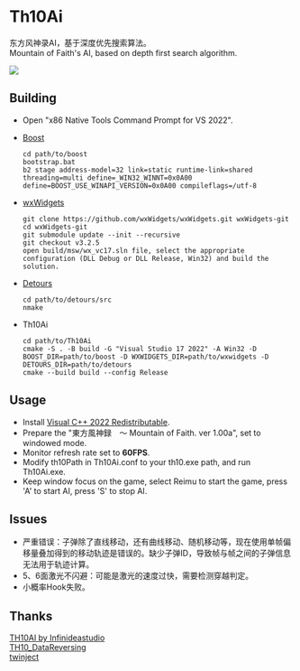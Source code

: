 # Th10Ai

东方风神录AI，基于深度优先搜索算法。<br />
Mountain of Faith's AI, based on depth first search algorithm.<br />

![](https://github.com/rebuildworld/Th10Ai/blob/master/1.png)

## Building

* Open "x86 Native Tools Command Prompt for VS 2022".<br />
* [Boost](https://www.boost.org)<br />
	```
	cd path/to/boost
	bootstrap.bat
	b2 stage address-model=32 link=static runtime-link=shared threading=multi define=_WIN32_WINNT=0x0A00 define=BOOST_USE_WINAPI_VERSION=0x0A00 compileflags=/utf-8
	```

* [wxWidgets](https://github.com/wxWidgets/wxWidgets)<br />
	```
	git clone https://github.com/wxWidgets/wxWidgets.git wxWidgets-git
	cd wxWidgets-git
	git submodule update --init --recursive
	git checkout v3.2.5
	open build/msw/wx_vc17.sln file, select the appropriate configuration (DLL Debug or DLL Release, Win32) and build the solution. 
	```

* [Detours](https://github.com/microsoft/detours)<br />
	```
	cd path/to/detours/src
	nmake
	```

* Th10Ai<br />
	```
	cd path/to/Th10Ai
	cmake -S . -B build -G "Visual Studio 17 2022" -A Win32 -D BOOST_DIR=path/to/boost -D WXWIDGETS_DIR=path/to/wxwidgets -D DETOURS_DIR=path/to/detours
	cmake --build build --config Release
	```

## Usage

* Install [Visual C++ 2022 Redistributable](https://learn.microsoft.com/en-us/cpp/windows/latest-supported-vc-redist?view=msvc-170).<br />
* Prepare the "東方風神録　～ Mountain of Faith. ver 1.00a", set to windowed mode.<br />
* Monitor refresh rate set to __60FPS__.<br />
* Modify th10Path in Th10Ai.conf to your th10.exe path, and run Th10Ai.exe.<br />
* Keep window focus on the game, select Reimu to start the game, press 'A' to start AI, press 'S' to stop AI.<br />

## Issues

* 严重错误：子弹除了直线移动，还有曲线移动、随机移动等，现在使用单帧偏移量叠加得到的移动轨迹是错误的。缺少子弹ID，导致帧与帧之间的子弹信息无法用于轨迹计算。<br />
* 5、6面激光不闪避：可能是激光的速度过快，需要检测穿越判定。<br />
* 小概率Hook失败。<br />

## Thanks

[TH10AI by Infinideastudio](https://github.com/Infinideastudio/TH10AI)<br />
[TH10_DataReversing](https://github.com/binvec/TH10_DataReversing)<br />
[twinject](https://github.com/Netdex/twinject)<br />
